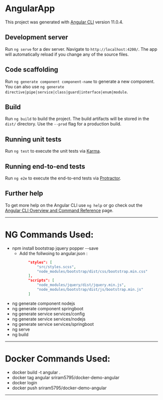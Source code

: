 # AngularApp

This project was generated with [Angular CLI](https://github.com/angular/angular-cli) version 11.0.4.

## Development server

Run `ng serve` for a dev server. Navigate to `http://localhost:4200/`. The app will automatically reload if you change any of the source files.

## Code scaffolding

Run `ng generate component component-name` to generate a new component. You can also use `ng generate directive|pipe|service|class|guard|interface|enum|module`.

## Build

Run `ng build` to build the project. The build artifacts will be stored in the `dist/` directory. Use the `--prod` flag for a production build.

## Running unit tests

Run `ng test` to execute the unit tests via [Karma](https://karma-runner.github.io).

## Running end-to-end tests

Run `ng e2e` to execute the end-to-end tests via [Protractor](http://www.protractortest.org/).

## Further help

To get more help on the Angular CLI use `ng help` or go check out the [Angular CLI Overview and Command Reference](https://angular.io/cli) page.


---
# NG Commands Used:

- npm install bootstrap jquery popper --save
    - Add the follwoing to angular.json :
        ```json
            "styles": [
                "src/styles.scss",
                "node_modules/bootstrap/dist/css/bootstrap.min.css"
            ],
            "scripts": [
                "node_modules/jquery/dist/jquery.min.js",
                "node_modules/bootstrap/dist/js/bootstrap.min.js"
            ]
        ```
- ng generate component nodejs
- ng generate component springboot
- ng generate service services/config
- ng generate service services/nodejs
- ng generate service services/springboot
- ng serve
- ng build
---
# Docker Commands Used:
- docker build -t angular .
- docker tag angular sriram5795/docker-demo-angular
- docker login
- docker push sriram5795/docker-demo-angular
---